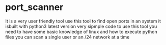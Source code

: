 # port_scanner
It is a very user friendly tool use this tool to find open ports in an system it isbuilt with python3 latest version 
very sipmple code to use this tool you need to have some basic knowledge of linux and how to execute python files you can scan a single user or an /24 network at a time 
